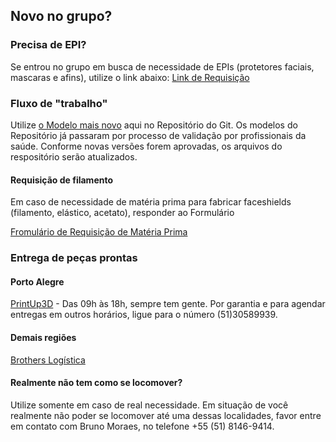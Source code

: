 

## Novo no grupo?

### Precisa de EPI?
Se entrou no grupo em busca de necessidade de EPIs (protetores faciais, mascaras e afins), utilize o link abaixo:
[Link de Requisição](https://sites.google.com/view/brotherinarmscovid19/cadastro-demandas-de-epis)


### Fluxo de "trabalho"
Utilize [o Modelo mais novo](https://github.com/brothers-in-arms/Impressao-3D/raw/master/Arquivos%20para%20impressoras%203D/Modelos%20STL/Higia_v3.stl)  aqui no Repositório do Git. Os modelos do Repositório já passaram por processo de validação por profissionais da saúde. Conforme novas versões forem aprovadas, os arquivos do respositório serão atualizados.

#### Requisição de filamento
Em caso de necessidade de matéria prima para fabricar faceshields (filamento, elástico, acetato), responder ao Formulário

[Fromulário de Requisição de Matéria Prima](https://docs.google.com/forms/d/e/1FAIpQLSfCF2tqPqlxGbZmy_XlRqZDuRsnOGyRtH_zxF1fAT7MMF0fhQ/viewform)

### Entrega de peças prontas

#### Porto Alegre

[PrintUp3D](https://www.google.com/maps/place/Printup3D+-+Solu%C3%A7%C3%B5es+em+Impress%C3%A3o+3D/@-30.03172,-51.2188897,17z/data=!3m1!4b1!4m5!3m4!1s0x951979076cb55ecf:0xf40f3f20c2c5f2e2!8m2!3d-30.03172!4d-51.216701) - Das 09h às 18h, sempre tem gente. Por garantia e para agendar entregas em outros horários, ligue para o número (51)30589939.

#### Demais regiões
 
 [Brothers Logística](https://chat.whatsapp.com/EffFOngeMR42cj2SHPpTEB)



#### Realmente não tem como se locomover?
Utilize somente em caso de real necessidade.
Em situação de você realmente não poder se locomover até uma dessas localidades, favor entre em contato com Bruno Moraes, no telefone +55 (51) 8146-9414.

